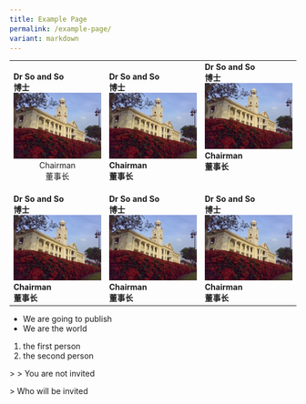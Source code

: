 ```yaml
---
title: Example Page
permalink: /example-page/
variant: markdown
---
```


| |  |  | 
| -------- | -------- | -------- |
|**Dr So and So**<br>**博士**<br>![](/images/Clock_Tower_Original.JPG)<center>Chairman<br>董事长<br></center> |**Dr So and So**<br>**博士**<br>![](/images/Clock_Tower_Original.JPG)**Chairman** <br> **董事长** <br>     |**Dr So and So**<br>**博士**<br>![](/images/Clock_Tower_Original.JPG)**Chairman** <br> **董事长** <br><br><br>
 |**Dr So and So**<br>**博士**<br>![](/images/Clock_Tower_Original.JPG)**Chairman** <br> **董事长** <br> |**Dr So and So**<br>**博士**<br>![](/images/Clock_Tower_Original.JPG)**Chairman** <br> **董事长** <br>     |**Dr So and So**<br>**博士**<br>![](/images/Clock_Tower_Original.JPG)**Chairman** <br> **董事长** <br>    |

* We are going to publish
* We are the world

1. the first person
2. the second person

&gt; &gt; You are not invited <br>

&gt; Who will be invited

